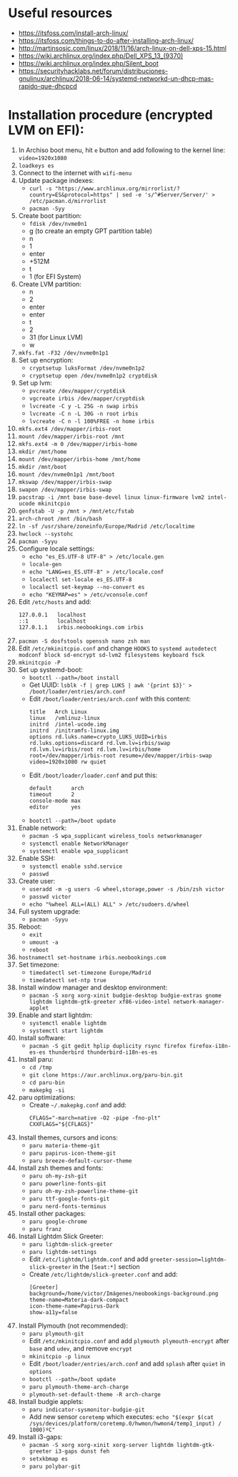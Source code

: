 # Useful resources
* https://itsfoss.com/install-arch-linux/
* https://itsfoss.com/things-to-do-after-installing-arch-linux/
* http://martinsosic.com/linux/2018/11/16/arch-linux-on-dell-xps-15.html
* https://wiki.archlinux.org/index.php/Dell_XPS_13_(9370)
* https://wiki.archlinux.org/index.php/Silent_boot
* https://securityhacklabs.net/forum/distribuciones-gnulinux/archlinux/2018-06-14/systemd-networkd-un-dhcp-mas-rapido-que-dhcpcd

# Installation procedure (encrypted LVM on EFI):
  1. In Archiso boot menu, hit `e` button and add following to the kernel line: `video=1920x1080`
  1. `loadkeys es`
  1. Connect to the internet with `wifi-menu`
  1. Update package indexes:
        * `curl -s "https://www.archlinux.org/mirrorlist/?country=ES&protocol=https" | sed -e 's/^#Server/Server/' > /etc/pacman.d/mirrorlist`
        * `pacman -Syy`
  1. Create boot partition:
        * `fdisk /dev/nvme0n1`
        * g (to create an empty GPT partition table)
        * n
        * 1
        * enter
        * +512M
        * t
        * 1 (for EFI System)
  1. Create LVM partition:
        * n
        * 2
        * enter
        * enter
        * t
        * 2
        * 31 (for Linux LVM)
        * w
  1. `mkfs.fat -F32 /dev/nvme0n1p1`
  1. Set up encryption:
        * `cryptsetup luksFormat /dev/nvme0n1p2`
        * `cryptsetup open /dev/nvme0n1p2 cryptdisk`
  1. Set up lvm:
        * `pvcreate /dev/mapper/cryptdisk`
        * `vgcreate irbis /dev/mapper/cryptdisk`
        * `lvcreate -C y -L 25G -n swap irbis`
        * `lvcreate -C n -L 30G -n root irbis`
        * `lvcreate -C n -l 100%FREE -n home irbis`
  1. `mkfs.ext4 /dev/mapper/irbis-root`
  1. `mount /dev/mapper/irbis-root /mnt`
  1. `mkfs.ext4 -m 0 /dev/mapper/irbis-home`
  1. `mkdir /mnt/home`
  1. `mount /dev/mapper/irbis-home /mnt/home`
  1. `mkdir /mnt/boot`
  1. `mount /dev/nvme0n1p1 /mnt/boot`
  1. `mkswap /dev/mapper/irbis-swap`
  1. `swapon /dev/mapper/irbis-swap`
  1. `pacstrap -i /mnt base base-devel linux linux-firmware lvm2 intel-ucode mkinitcpio`
  1. `genfstab -U -p /mnt > /mnt/etc/fstab`
  1. `arch-chroot /mnt /bin/bash`
  1. `ln -sf /usr/share/zoneinfo/Europe/Madrid /etc/localtime`
  1. `hwclock --systohc`
  1. `pacman -Syyu`
  1. Configure locale settings:
        * `echo "es_ES.UTF-8 UTF-8" > /etc/locale.gen`
        * `locale-gen`
        * `echo "LANG=es_ES.UTF-8" > /etc/locale.conf`
        * `localectl set-locale es_ES.UTF-8`
        * `localectl set-keymap --no-convert es`
        * `echo "KEYMAP=es" > /etc/vconsole.conf`
  1. Edit `/etc/hosts` and add:
        ```
        127.0.0.1   localhost
        ::1         localhost
        127.0.1.1	irbis.neobookings.com irbis
        ```
  1. `pacman -S dosfstools openssh nano zsh man`
  1. Edit `/etc/mkinitcpio.conf` and change `HOOKS` to `systemd autodetect modconf block sd-encrypt sd-lvm2 filesystems keyboard fsck`
  1. `mkinitcpio -P`
  1. Set up systemd-boot:
        * `bootctl --path=/boot install`
        * Get UUID: `lsblk -f | grep LUKS | awk '{print $3}' > /boot/loader/entries/arch.conf`
        * Edit `/boot/loader/entries/arch.conf` with this content:
            ```
            title   Arch Linux
            linux   /vmlinuz-linux
            initrd  /intel-ucode.img
            initrd  /initramfs-linux.img
            options rd.luks.name=crypto_LUKS_UUID=irbis rd.luks.options=discard rd.lvm.lv=irbis/swap rd.lvm.lv=irbis/root rd.lvm.lv=irbis/home root=/dev/mapper/irbis-root resume=/dev/mapper/irbis-swap video=1920x1080 rw quiet
            ```
        * Edit `/boot/loader/loader.conf` and put this:
            ```
            default      arch
            timeout      2
            console-mode max
            editor       yes
            ```
        * `bootctl --path=/boot update`
  1. Enable network:
        * `pacman -S wpa_supplicant wireless_tools networkmanager`
        * `systemctl enable NetworkManager`
        * `systemctl enable wpa_supplicant`
  1. Enable SSH:
        * `systemctl enable sshd.service`
        * `passwd`
  1. Create user:
        * `useradd -m -g users -G wheel,storage,power -s /bin/zsh victor`
        * `passwd victor`
        * `echo "%wheel ALL=(ALL) ALL" > /etc/sudoers.d/wheel`
  1. Full system upgrade:
        * `pacman -Syyu`
  1. Reboot:
        * `exit`
        * `umount -a`
        * `reboot`
  1. `hostnamectl set-hostname irbis.neobookings.com`
  1. Set timezone:
        * `timedatectl set-timezone Europe/Madrid`
        * `timedatectl set-ntp true`
  1. Install window manager and desktop environment:
        * `pacman -S xorg xorg-xinit budgie-desktop budgie-extras gnome lightdm lightdm-gtk-greeter xf86-video-intel network-manager-applet`
  1. Enable and start lightdm:
        * `systemctl enable lightdm`
        * `systemctl start lightdm`
  1. Install software:
        * `pacman -S git gedit hplip duplicity rsync firefox firefox-i18n-es-es thunderbird thunderbird-i18n-es-es`
  1. Install paru:
        * `cd /tmp`
        * `git clone https://aur.archlinux.org/paru-bin.git`
        * `cd paru-bin`
        * `makepkg -si`
  1. paru optimizations:
        * Create `~/.makepkg.conf` and add:
            ```
            CFLAGS="-march=native -O2 -pipe -fno-plt"
            CXXFLAGS="${CFLAGS}"
            ```
  1. Install themes, cursors and icons:
        * `paru materia-theme-git`
        * `paru papirus-icon-theme-git`
        * `paru breeze-default-cursor-theme`
  1. Install zsh themes and fonts:
        * `paru oh-my-zsh-git`
        * `paru powerline-fonts-git`
        * `paru oh-my-zsh-powerline-theme-git`
        * `paru ttf-google-fonts-git`
        * `paru nerd-fonts-terminus`
  1. Install other packages:
        * `paru google-chrome`
        * `paru franz`
  1. Install Lightdm Slick Greeter:
        * `paru lightdm-slick-greeter`
        * `paru lightdm-settings`
        * Edit `/etc/lightdm/lightdm.conf` and add `greeter-session=lightdm-slick-greeter` in the `[Seat:*]` section
        * Create `/etc/lightdm/slick-greeter.conf` and add:
            ```
            [Greeter]
            background=/home/victor/Imágenes/neobookings-background.png
            theme-name=Materia-dark-compact
            icon-theme-name=Papirus-Dark
            show-a11y=false
            ```
  1. Install Plymouth (not recommended):
        * `paru plymouth-git`
        * Edit `/etc/mkinitcpio.conf` and add `plymouth plymouth-encrypt` after `base` and `udev`, and remove `encrypt`
        * `mkinitcpio -p linux`
        * Edit `/boot/loader/entries/arch.conf` and add `splash` after `quiet` in `options`
        * `bootctl --path=/boot update`
        * `paru plymouth-theme-arch-charge`
        * `plymouth-set-default-theme -R arch-charge`
  1. Install budgie applets:
        * `paru indicator-sysmonitor-budgie-git`
        * Add new sensor `coretemp` which executes: `echo "$(expr $(cat /sys/devices/platform/coretemp.0/hwmon/hwmon4/temp1_input) / 1000)ºC"`
  1. Install i3-gaps:
        * `pacman -S xorg xorg-xinit xorg-server lightdm lightdm-gtk-greeter i3-gaps dunst feh`
        * `setxkbmap es`
        * `paru polybar-git`
